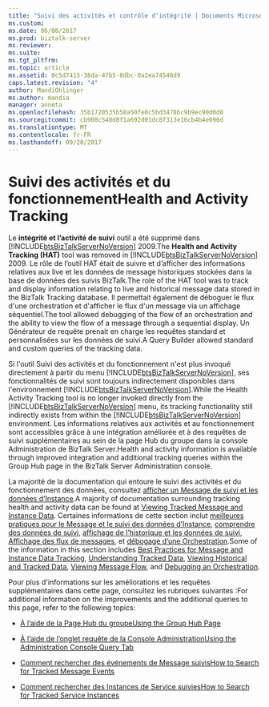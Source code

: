 ```yaml
---
title: "Suivi des activités et contrôle d’intégrité | Documents Microsoft"
ms.custom: 
ms.date: 06/08/2017
ms.prod: biztalk-server
ms.reviewer: 
ms.suite: 
ms.tgt_pltfrm: 
ms.topic: article
ms.assetid: 0c5d7415-38da-47b5-8dbc-0a2ea74548d9
caps.latest.revision: "4"
author: MandiOhlinger
ms.author: mandia
manager: anneta
ms.openlocfilehash: 35b1720535b58a50fe0c5bd3478bc9b9ec90d0d8
ms.sourcegitcommit: cb908c540d8f1a692d01dc8f313e16cb4b4e696d
ms.translationtype: MT
ms.contentlocale: fr-FR
ms.lasthandoff: 09/20/2017
---
```

# <a name="health-and-activity-tracking"></a><span data-ttu-id="e50fc-102">Suivi des activités et du fonctionnement</span><span class="sxs-lookup"><span data-stu-id="e50fc-102">Health and Activity Tracking</span></span>
<span data-ttu-id="e50fc-103">Le **intégrité et l’activité de suivi** outil a été supprimé dans [!INCLUDE[btsBizTalkServerNoVersion](../includes/btsbiztalkservernoversion-md.md)] 2009.</span><span class="sxs-lookup"><span data-stu-id="e50fc-103">The **Health and Activity Tracking (HAT)** tool was removed in [!INCLUDE[btsBizTalkServerNoVersion](../includes/btsbiztalkservernoversion-md.md)] 2009.</span></span>  <span data-ttu-id="e50fc-104">Le rôle de l’outil HAT était de suivre et d’afficher des informations relatives aux live et les données de message historiques stockées dans la base de données des suivis BizTalk.</span><span class="sxs-lookup"><span data-stu-id="e50fc-104">The role of the HAT tool was to track and display information relating to live and historical message data stored in the BizTalk Tracking database.</span></span>  <span data-ttu-id="e50fc-105">Il permettait également de déboguer le flux d'une orchestration et d'afficher le flux d'un message via un affichage séquentiel.</span><span class="sxs-lookup"><span data-stu-id="e50fc-105">The tool allowed debugging of the flow of an orchestration and the ability to view the flow of a message through a sequential display.</span></span>  <span data-ttu-id="e50fc-106">Un Générateur de requête prenait en charge les requêtes standard et personnalisées sur les données de suivi.</span><span class="sxs-lookup"><span data-stu-id="e50fc-106">A Query Builder allowed standard and custom queries of the tracking data.</span></span>  
  
 <span data-ttu-id="e50fc-107">Si l'outil Suivi des activités et du fonctionnement n'est plus invoqué directement à partir du menu [!INCLUDE[btsBizTalkServerNoVersion](../includes/btsbiztalkservernoversion-md.md)], ses fonctionnalités de suivi sont toujours indirectement disponibles dans l'environnement [!INCLUDE[btsBizTalkServerNoVersion](../includes/btsbiztalkservernoversion-md.md)].</span><span class="sxs-lookup"><span data-stu-id="e50fc-107">While the Health Activity Tracking tool is no longer invoked directly from the [!INCLUDE[btsBizTalkServerNoVersion](../includes/btsbiztalkservernoversion-md.md)] menu, its tracking functionality still indirectly exists from within the [!INCLUDE[btsBizTalkServerNoVersion](../includes/btsbiztalkservernoversion-md.md)] environment.</span></span>  <span data-ttu-id="e50fc-108">Les informations relatives aux activités et au fonctionnement sont accessibles grâce à une intégration améliorée et à des requêtes de suivi supplémentaires au sein de la page Hub du groupe dans la console Administration de BizTalk Server.</span><span class="sxs-lookup"><span data-stu-id="e50fc-108">Health and activity information is available through improved integration and additional tracking queries within the Group Hub page in the BizTalk Server Administration console.</span></span>  
  
 <span data-ttu-id="e50fc-109">La majorité de la documentation qui entoure le suivi des activités et du fonctionnement des données, consultez [afficher un Message de suivi et les données d’Instance](../core/viewing-tracked-message-and-instance-data.md).</span><span class="sxs-lookup"><span data-stu-id="e50fc-109">A majority of documentation surrounding tracking health and activity data can be found at [Viewing Tracked Message and Instance Data](../core/viewing-tracked-message-and-instance-data.md).</span></span>  <span data-ttu-id="e50fc-110">Certaines informations de cette section inclut [meilleures pratiques pour le Message et le suivi des données d’Instance](../core/best-practices-for-message-and-instance-data-tracking.md), [comprendre des données de suivi](../core/understanding-tracked-data.md), [affichage de l’historique et les données de suivi](../core/viewing-historical-and-tracked-data.md), [Affichage des flux de messages](../core/viewing-message-flow.md), et [débogage d’une Orchestration](../core/debugging-an-orchestration.md).</span><span class="sxs-lookup"><span data-stu-id="e50fc-110">Some of the information in this section includes [Best Practices for Message and Instance Data Tracking](../core/best-practices-for-message-and-instance-data-tracking.md), [Understanding Tracked Data](../core/understanding-tracked-data.md), [Viewing Historical and Tracked Data](../core/viewing-historical-and-tracked-data.md), [Viewing Message Flow](../core/viewing-message-flow.md), and [Debugging an Orchestration](../core/debugging-an-orchestration.md).</span></span>  
  
 <span data-ttu-id="e50fc-111">Pour plus d'informations sur les améliorations et les requêtes supplémentaires dans cette page, consultez les rubriques suivantes :</span><span class="sxs-lookup"><span data-stu-id="e50fc-111">For additional information on the improvements and the additional queries to this page, refer to the following topics:</span></span>  
  
-   [<span data-ttu-id="e50fc-112">À l’aide de la Page Hub du groupe</span><span class="sxs-lookup"><span data-stu-id="e50fc-112">Using the Group Hub Page</span></span>](../core/using-the-group-hub-page.md)  
  
-   [<span data-ttu-id="e50fc-113">À l’aide de l’onglet requête de la Console Administration</span><span class="sxs-lookup"><span data-stu-id="e50fc-113">Using the Administration Console Query Tab</span></span>](../core/using-the-administration-console-query-tab.md)  
  
-   [<span data-ttu-id="e50fc-114">Comment rechercher des événements de Message suivis</span><span class="sxs-lookup"><span data-stu-id="e50fc-114">How to Search for Tracked Message Events</span></span>](../core/how-to-search-for-tracked-message-events.md)  
  
-   [<span data-ttu-id="e50fc-115">Comment rechercher des Instances de Service suivies</span><span class="sxs-lookup"><span data-stu-id="e50fc-115">How to Search for Tracked Service Instances</span></span>](../core/how-to-search-for-tracked-service-instances.md)